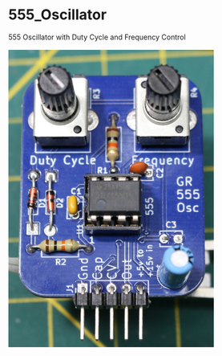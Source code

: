 # 555_Oscillator
555 Oscillator with Duty Cycle and Frequency Control
<br><br>![PCB](Assembled_PCB.JPG)<BR><BR>
